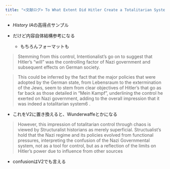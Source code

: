 ```yaml
---
title: "<文献ログ> To What Extent Did Hitler Create a Totalitarian System of Government?"
---
```


* *History IA*の高得点サンプル

* だけど内容自体結構参考になる
  
  * もちろんフォーマットも

 > 
 > Stemming from this control, Intentionalist’s go on to suggest that Hitler’s “will” was the controlling factor of Nazi government and subsequent effects on German society.

 > 
 > This could be inferred by the fact that the major policies that were adopted by the German state, from Lebensraum to the extermination of the Jews, seem to stem from clear objectives of Hitler’s that go as far back as those detailed in “Mein Kampf”, underlining the control he exerted on Nazi government, adding to the overall impression that it was indeed a totalitarian system6 .

* これをV2に置き換えると、Wunderwaffeとかになる

 > 
 > However, this impression of totalitarian control through chaos is viewed by Structuralist historians as merely superficial. Structualist’s hold that the Nazi regime and its policies evolved from functional pressures, interpreting the confusion of the Nazi Governmental system, not as a tool for control, but as a reflection of the limits on Hitler’s power due to influence from other sources

* confusionはV2でも言える
